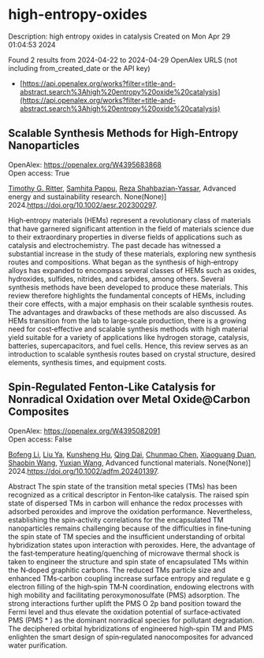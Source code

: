 # high-entropy-oxides
Description: high entropy oxides in catalysis
Created on Mon Apr 29 01:04:53 2024

Found 2 results from 2024-04-22 to 2024-04-29
OpenAlex URLS (not including from_created_date or the API key)
- [https://api.openalex.org/works?filter=title-and-abstract.search%3Ahigh%20entropy%20oxide%20catalysis](https://api.openalex.org/works?filter=title-and-abstract.search%3Ahigh%20entropy%20oxide%20catalysis)

## Scalable Synthesis Methods for High‐Entropy Nanoparticles   

OpenAlex: https://openalex.org/W4395683868    
Open access: True
    
[Timothy G. Ritter](https://openalex.org/A5011096702), [Samhita Pappu](https://openalex.org/A5033543881), [Reza Shahbazian‐Yassar](https://openalex.org/A5065515481), Advanced energy and sustainability research. None(None)] 2024.https://doi.org/10.1002/aesr.202300297.
    
High‐entropy materials (HEMs) represent a revolutionary class of materials that have garnered significant attention in the field of materials science due to their extraordinary properties in diverse fields of applications such as catalysis and electrochemistry. The past decade has witnessed a substantial increase in the study of these materials, exploring new synthesis routes and compositions. What began as the synthesis of high‐entropy alloys has expanded to encompass several classes of HEMs such as oxides, hydroxides, sulfides, nitrides, and carbides, among others. Several synthesis methods have been developed to produce these materials. This review therefore highlights the fundamental concepts of HEMs, including their core effects, with a major emphasis on their scalable synthesis routes. The advantages and drawbacks of these methods are also discussed. As HEMs transition from the lab to large‐scale production, there is a growing need for cost‐effective and scalable synthesis methods with high material yield suitable for a variety of applications like hydrogen storage, catalysis, batteries, supercapacitors, and fuel cells. Hence, this review serves as an introduction to scalable synthesis routes based on crystal structure, desired elements, synthesis times, and equipment costs.    

    

## Spin‐Regulated Fenton‐Like Catalysis for Nonradical Oxidation over Metal Oxide@Carbon Composites   

OpenAlex: https://openalex.org/W4395082091    
Open access: False
    
[Bofeng Li](https://openalex.org/A5007519947), [Liu Ya](https://openalex.org/A5024121358), [Kunsheng Hu](https://openalex.org/A5016690357), [Qing Dai](https://openalex.org/A5012805315), [Chunmao Chen](https://openalex.org/A5007184529), [Xiaoguang Duan](https://openalex.org/A5006059700), [Shaobin Wang](https://openalex.org/A5013288442), [Yuxian Wang](https://openalex.org/A5011740811), Advanced functional materials. None(None)] 2024.https://doi.org/10.1002/adfm.202401397.
    
Abstract The spin state of the transition metal species (TMs) has been recognized as a critical descriptor in Fenton‐like catalysis. The raised spin state of dispersed TMs in carbon will enhance the redox processes with adsorbed peroxides and improve the oxidation performance. Nevertheless, establishing the spin‐activity correlations for the encapsulated TM nanoparticles remains challenging because of the difficulties in fine‐tuning the spin state of TM species and the insufficient understanding of orbital hybridization states upon interaction with peroxides. Here, the advantage of the fast‐temperature heating/quenching of microwave thermal shock is taken to engineer the structure and spin state of encapsulated TMs within the N‐doped graphitic carbons. The reduced TMs particle size and enhanced TMs‐carbon coupling increase surface entropy and regulate e g electron filling of the high‐spin TM‐N coordination, endowing electrons with high mobility and facilitating peroxymonosulfate (PMS) adsorption. The strong interactions further uplift the PMS O 2p band position toward the Fermi level and thus elevate the oxidation potential of surface‐activated PMS (PMS * ) as the dominant nonradical species for pollutant degradation. The deciphered orbital hybridizations of engineered high‐spin TM and PMS enlighten the smart design of spin‐regulated nanocomposites for advanced water purification.    

    
